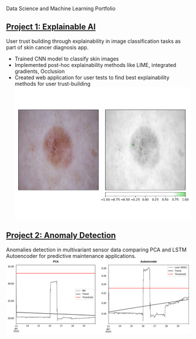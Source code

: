 Data Science and Machine Learning Portfolio

## [Project 1: Explainable AI]
User trust building through explainability in image classification tasks as part of skin cancer diagnosis app.
* Trained CNN model to classify skin images
* Implemented post-hoc explainability methods like LIME, integrated gradients, Occlusion
* Created web application for user tests to find best explainability methods for user trust-building
![Occlusion_positive_30](https://github.com/sophiefuu/Sophie_Portfolio/blob/main/image/Occlusion_positive_30.png)

## [Project 2: Anomaly Detection]
Anomalies detection in multivariant sensor data comparing PCA and LSTM Autoencoder for predictive maintenance applications.
![](https://github.com/sophiefuu/Sophie_Portfolio/blob/main/image/Test11.PNG)

[Project 1: Explainable AI]: https://github.com/sophiefuu/XAI
[Project 2: Anomaly Detection]: https://github.com/sophiefuu/AnomalyDetection

